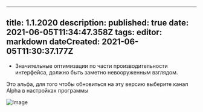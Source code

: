 
---
title: 1.1.2020
description: 
published: true
date: 2021-06-05T11:34:47.358Z
tags: 
editor: markdown
dateCreated: 2021-06-05T11:30:37.177Z
---		
		
- Значительные оптимизации по части производительности интерфейса, должно быть заметно невооруженным взглядом.

Это альфа, для того чтобы обновиться на эту версию выберите канал Alpha в настройках программы

![Image](/uploads/O_Jm_T4oa_1_eeadb0ab1a.png)